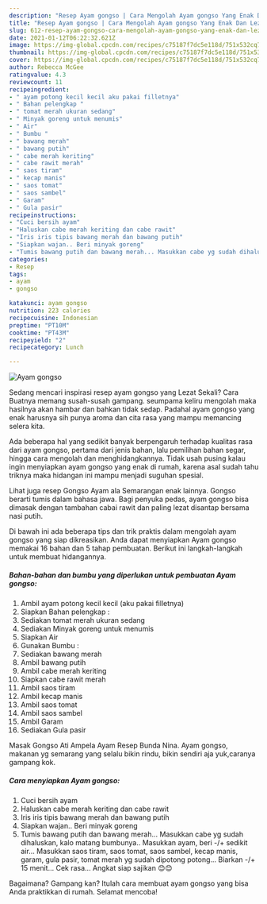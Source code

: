 ```yaml
---
description: "Resep Ayam gongso | Cara Mengolah Ayam gongso Yang Enak Dan Lezat"
title: "Resep Ayam gongso | Cara Mengolah Ayam gongso Yang Enak Dan Lezat"
slug: 612-resep-ayam-gongso-cara-mengolah-ayam-gongso-yang-enak-dan-lezat
date: 2021-01-12T06:22:32.621Z
image: https://img-global.cpcdn.com/recipes/c75187f7dc5e118d/751x532cq70/ayam-gongso-foto-resep-utama.jpg
thumbnail: https://img-global.cpcdn.com/recipes/c75187f7dc5e118d/751x532cq70/ayam-gongso-foto-resep-utama.jpg
cover: https://img-global.cpcdn.com/recipes/c75187f7dc5e118d/751x532cq70/ayam-gongso-foto-resep-utama.jpg
author: Rebecca McGee
ratingvalue: 4.3
reviewcount: 11
recipeingredient:
- " ayam potong kecil kecil aku pakai filletnya"
- " Bahan pelengkap "
- " tomat merah ukuran sedang"
- " Minyak goreng untuk menumis"
- " Air"
- " Bumbu "
- " bawang merah"
- " bawang putih"
- " cabe merah keriting"
- " cabe rawit merah"
- " saos tiram"
- " kecap manis"
- " saos tomat"
- " saos sambel"
- " Garam"
- " Gula pasir"
recipeinstructions:
- "Cuci bersih ayam"
- "Haluskan cabe merah keriting dan cabe rawit"
- "Iris iris tipis bawang merah dan bawang putih"
- "Siapkan wajan.. Beri minyak goreng"
- "Tumis bawang putih dan bawang merah... Masukkan cabe yg sudah dihaluskan, kalo matang bumbunya.. Masukkan ayam, beri -/+ sedikit air... Masukkan saos tiram, saos tomat, saos sambel, kecap manis, garam, gula pasir, tomat merah yg sudah dipotong potong... Biarkan -/+ 15 menit... Cek rasa... Angkat siap sajikan 😊😊"
categories:
- Resep
tags:
- ayam
- gongso

katakunci: ayam gongso 
nutrition: 223 calories
recipecuisine: Indonesian
preptime: "PT10M"
cooktime: "PT43M"
recipeyield: "2"
recipecategory: Lunch

---
```



![Ayam gongso](https://img-global.cpcdn.com/recipes/c75187f7dc5e118d/751x532cq70/ayam-gongso-foto-resep-utama.jpg)

Sedang mencari inspirasi resep ayam gongso yang Lezat Sekali? Cara Buatnya memang susah-susah gampang. seumpama keliru mengolah maka hasilnya akan hambar dan bahkan tidak sedap. Padahal ayam gongso yang enak harusnya sih punya aroma dan cita rasa yang mampu memancing selera kita.

Ada beberapa hal yang sedikit banyak berpengaruh terhadap kualitas rasa dari ayam gongso, pertama dari jenis bahan, lalu pemilihan bahan segar, hingga cara mengolah dan menghidangkannya. Tidak usah pusing kalau ingin menyiapkan ayam gongso yang enak di rumah, karena asal sudah tahu triknya maka hidangan ini mampu menjadi suguhan spesial.

Lihat juga resep Gongso Ayam ala Semarangan enak lainnya. Gongso berarti tumis dalam bahasa jawa. Bagi penyuka pedas, ayam gongso bisa dimasak dengan tambahan cabai rawit dan paling lezat disantap bersama nasi putih.


Di bawah ini ada beberapa tips dan trik praktis dalam mengolah ayam gongso yang siap dikreasikan. Anda dapat menyiapkan Ayam gongso memakai 16 bahan dan 5 tahap pembuatan. Berikut ini langkah-langkah untuk membuat hidangannya.

<!--inarticleads1-->

##### Bahan-bahan dan bumbu yang diperlukan untuk pembuatan Ayam gongso:

1. Ambil  ayam potong kecil kecil (aku pakai filletnya)
1. Siapkan  Bahan pelengkap :
1. Sediakan  tomat merah ukuran sedang
1. Sediakan  Minyak goreng untuk menumis
1. Siapkan  Air
1. Gunakan  Bumbu :
1. Sediakan  bawang merah
1. Ambil  bawang putih
1. Ambil  cabe merah keriting
1. Siapkan  cabe rawit merah
1. Ambil  saos tiram
1. Ambil  kecap manis
1. Ambil  saos tomat
1. Ambil  saos sambel
1. Ambil  Garam
1. Sediakan  Gula pasir


Masak Gongso Ati Ampela Ayam Resep Bunda Nina. Ayam gongso, makanan yg semarang yang selalu bikin rindu, bikin sendiri aja yuk,caranya gampang kok. 

<!--inarticleads2-->

##### Cara menyiapkan Ayam gongso:

1. Cuci bersih ayam
1. Haluskan cabe merah keriting dan cabe rawit
1. Iris iris tipis bawang merah dan bawang putih
1. Siapkan wajan.. Beri minyak goreng
1. Tumis bawang putih dan bawang merah... Masukkan cabe yg sudah dihaluskan, kalo matang bumbunya.. Masukkan ayam, beri -/+ sedikit air... Masukkan saos tiram, saos tomat, saos sambel, kecap manis, garam, gula pasir, tomat merah yg sudah dipotong potong... Biarkan -/+ 15 menit... Cek rasa... Angkat siap sajikan 😊😊




Bagaimana? Gampang kan? Itulah cara membuat ayam gongso yang bisa Anda praktikkan di rumah. Selamat mencoba!
